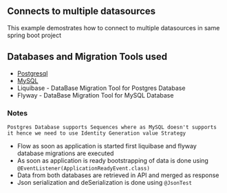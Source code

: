 ## Connects to multiple datasources

This example demostrates how to connect to multiple datasources in same spring boot project

## Databases and Migration Tools used
 - [Postgresql](./src/main/java/com/example/multipledatasources/model/cardholder)
 - [MySQL](./src/main/java/com/example/multipledatasources/model/member)
 - Liquibase - DataBase Migration Tool for Postgres Database
 - Flyway - DataBase Migration Tool for MySQL Database

### Notes

    Postgres Database supports Sequences where as MySQL doesn't supports it hence we need to use Identity Generation value Strategy

 - Flow as soon as application is started first liquibase and flyway database migrations are executed
 - As soon as application is ready bootstrapping of data is done using `@EventListener(ApplicationReadyEvent.class)`
 - Data from both databases are retrieved in API and merged as response
 - Json serialization and deSerialization is done using `@JsonTest`